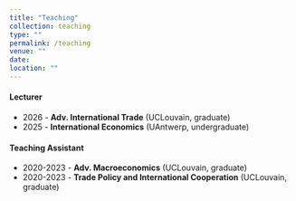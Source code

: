 ```yaml
---
title: "Teaching"
collection: teaching
type: ""
permalink: /teaching
venue: ""
date: 
location: ""
---
```


#### Lecturer
- 2026 - **Adv. International Trade** (UCLouvain, graduate)
- 2025 - **International Economics** (UAntwerp, undergraduate)   

#### Teaching Assistant
- 2020-2023 - **Adv. Macroeconomics** (UCLouvain, graduate)
- 2020-2023 - **Trade Policy and International Cooperation** (UCLouvain, graduate)
